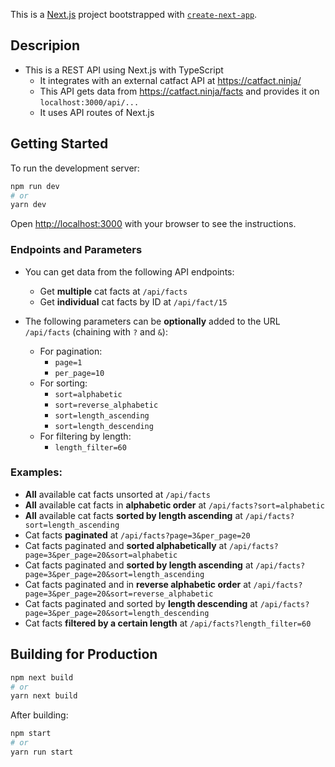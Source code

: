 This is a [Next.js](https://nextjs.org/) project bootstrapped with [`create-next-app`](https://github.com/vercel/next.js/tree/canary/packages/create-next-app).

## Descripion
- This is a REST API using Next.js with TypeScript
    - It integrates with an external catfact API at https://catfact.ninja/
    - This API gets data from https://catfact.ninja/facts and provides it on `localhost:3000/api/...`
    - It uses API routes of Next.js

## Getting Started

To run the development server:

```bash
npm run dev
# or
yarn dev
```

Open [http://localhost:3000](http://localhost:3000) with your browser to see the instructions.

### Endpoints and Parameters

- You can get data from the following API endpoints:
    - Get **multiple** cat facts at `/api/facts`
    - Get **individual** cat facts by ID at `/api/fact/15`

- The following parameters can be **optionally** added to the URL `/api/facts` (chaining with `?` and `&`):
  - For pagination:
    - `page=1`
    - `per_page=10`
  - For sorting:
    - `sort=alphabetic`
    - `sort=reverse_alphabetic`
    - `sort=length_ascending`
    - `sort=length_descending`
  - For filtering by length:
    - `length_filter=60`

### Examples:
  - **All** available cat facts unsorted at `/api/facts`
  - **All** available cat facts in **alphabetic order** at `/api/facts?sort=alphabetic`
  - **All** available cat facts **sorted by length ascending** at `/api/facts?sort=length_ascending`
  - Cat facts **paginated** at `/api/facts?page=3&per_page=20`
  - Cat facts paginated and **sorted alphabetically** at `/api/facts?page=3&per_page=20&sort=alphabetic`
  - Cat facts paginated and **sorted by length ascending** at `/api/facts?page=3&per_page=20&sort=length_ascending`
  - Cat facts paginated and in **reverse alphabetic order** at `/api/facts?page=3&per_page=20&sort=reverse_alphabetic`
  - Cat facts paginated and sorted by **length descending** at `/api/facts?page=3&per_page=20&sort=length_descending`
  - Cat facts **filtered by a certain length** at `/api/facts?length_filter=60`

## Building for Production

```bash
npm next build
# or
yarn next build
```

After building:
```bash
npm start
# or
yarn run start
```